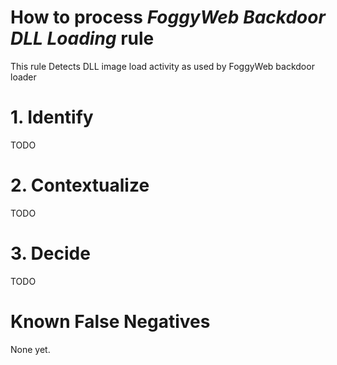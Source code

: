 # How to process *FoggyWeb Backdoor DLL Loading* rule
This rule Detects DLL image load activity as used by FoggyWeb backdoor loader

# 1. Identify
TODO

# 2. Contextualize
TODO

# 3. Decide
TODO

# Known False Negatives
None yet.
